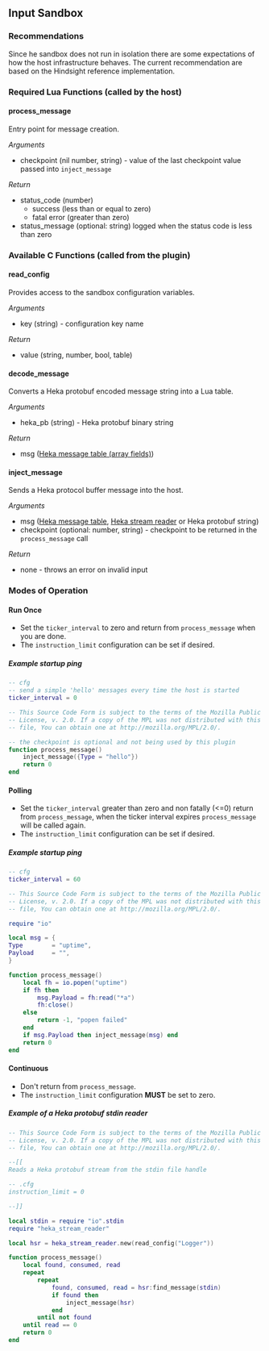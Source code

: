 ## Input Sandbox

### Recommendations
Since he sandbox does not run in isolation there are some expectations of how
the host infrastructure behaves.  The current recommendation are based on the
Hindsight reference implementation.

### Required Lua Functions (called by the host)

#### process_message

Entry point for message creation.

*Arguments*
* checkpoint (nil number, string) - value of the last checkpoint value passed
  into `inject_message`

*Return*
* status_code (number)
  - success (less than or equal to zero)
  - fatal error (greater than zero)
* status_message (optional: string) logged when the status code is less than zero

### Available C Functions (called from the plugin)

#### read_config

Provides access to the sandbox configuration variables.

*Arguments*
* key (string) - configuration key name

*Return*
* value (string, number, bool, table)

#### decode_message

Converts a Heka protobuf encoded message string into a Lua table.

*Arguments*
* heka_pb (string) - Heka protobuf binary string

*Return*
* msg ([Heka message table (array fields)](message.md#array-based-message-fields))

#### inject_message

Sends a Heka protocol buffer message into the host.

*Arguments*
* msg ([Heka message table](message.md), [Heka stream reader](stream_reader.md) or Heka protobuf string)
* checkpoint (optional: number, string) - checkpoint to be returned in the `process_message` call

*Return*
* none - throws an error on invalid input

### Modes of Operation

#### Run Once
* Set the `ticker_interval` to zero and return from `process_message` when you
  are done.
* The `instruction_limit` configuration can be set if desired.

##### Example startup ping
```lua
-- cfg
-- send a simple 'hello' messages every time the host is started
ticker_interval = 0
```

```lua
-- This Source Code Form is subject to the terms of the Mozilla Public
-- License, v. 2.0. If a copy of the MPL was not distributed with this
-- file, You can obtain one at http://mozilla.org/MPL/2.0/.

-- the checkpoint is optional and not being used by this plugin
function process_message()
    inject_message({Type = "hello"})
    return 0
end

```

#### Polling

* Set the `ticker_interval` greater than zero and non fatally (<=0) return from
  `process_message`, when the ticker interval expires `process_message` will be
  called again.
* The `instruction_limit` configuration can be set if desired.

##### Example startup ping
```lua
-- cfg
ticker_interval = 60
```

```lua
-- This Source Code Form is subject to the terms of the Mozilla Public
-- License, v. 2.0. If a copy of the MPL was not distributed with this
-- file, You can obtain one at http://mozilla.org/MPL/2.0/.

require "io"

local msg = {
Type        = "uptime",
Payload     = "",
}

function process_message()
    local fh = io.popen("uptime")
    if fh then
        msg.Payload = fh:read("*a")
        fh:close()
    else
        return -1, "popen failed"
    end
    if msg.Payload then inject_message(msg) end
    return 0
end

```

#### Continuous

* Don't return from `process_message`.
* The `instruction_limit` configuration **MUST** be set to zero.

##### Example of a Heka protobuf stdin reader

```lua
-- This Source Code Form is subject to the terms of the Mozilla Public
-- License, v. 2.0. If a copy of the MPL was not distributed with this
-- file, You can obtain one at http://mozilla.org/MPL/2.0/.

--[[
Reads a Heka protobuf stream from the stdin file handle

-- .cfg
instruction_limit = 0

--]]

local stdin = require "io".stdin
require "heka_stream_reader"

local hsr = heka_stream_reader.new(read_config("Logger"))

function process_message()
    local found, consumed, read
    repeat
        repeat
            found, consumed, read = hsr:find_message(stdin)
            if found then
                inject_message(hsr)
            end
        until not found
    until read == 0
    return 0
end
```
